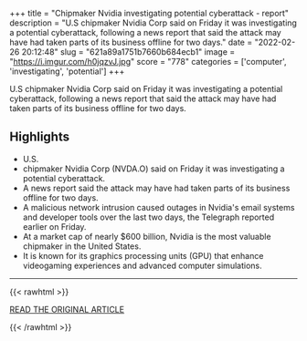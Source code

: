 +++
title = "Chipmaker Nvidia investigating potential cyberattack - report"
description = "U.S chipmaker Nvidia Corp said on Friday it was investigating a potential cyberattack, following a news report that said the attack may have had taken parts of its business offline for two days."
date = "2022-02-26 20:12:48"
slug = "621a89a1751b7660b684ecb1"
image = "https://i.imgur.com/h0jqzvJ.jpg"
score = "778"
categories = ['computer', 'investigating', 'potential']
+++

U.S chipmaker Nvidia Corp said on Friday it was investigating a potential cyberattack, following a news report that said the attack may have had taken parts of its business offline for two days.

## Highlights

- U.S.
- chipmaker Nvidia Corp (NVDA.O) said on Friday it was investigating a potential cyberattack.
- A news report said the attack may have had taken parts of its business offline for two days.
- A malicious network intrusion caused outages in Nvidia's email systems and developer tools over the last two days, the Telegraph reported earlier on Friday.
- At a market cap of nearly $600 billion, Nvidia is the most valuable chipmaker in the United States.
- It is known for its graphics processing units (GPU) that enhance videogaming experiences and advanced computer simulations.

---

{{< rawhtml >}}
  <p class="article-category">
    <a target="_blank" href="https://www.reuters.com/technology/chipmaker-nvidia-investigating-potential-cyberattack-report-2022-02-25/">READ THE ORIGINAL ARTICLE</a>
  </p>
{{< /rawhtml >}}
